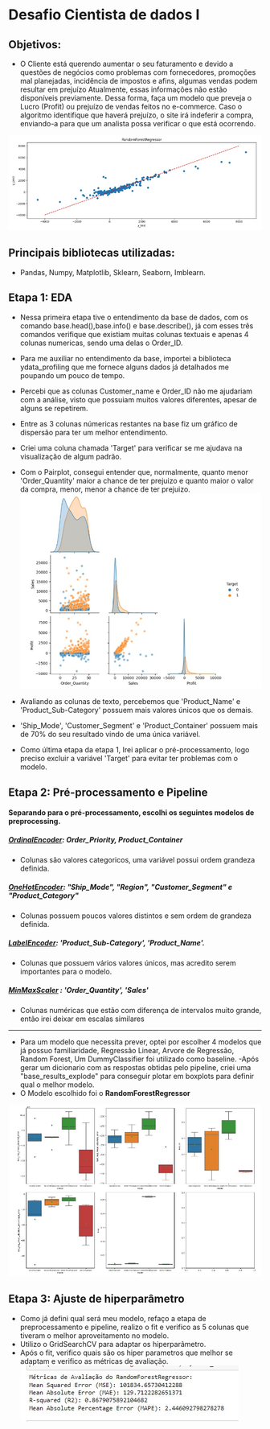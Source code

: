 # Desafio Cientista de dados I


## Objetivos:

- O Cliente está querendo aumentar o seu faturamento e devido a questões de negócios como problemas com fornecedores, promoções mal planejadas, incidência de impostos e afins, algumas vendas podem resultar em prejuízo Atualmente, essas informações não estão disponíveis previamente. Dessa forma, faça um modelo que preveja o Lucro (Profit) ou prejuízo de vendas feitos no e-commerce. Caso o algoritmo identifique que haverá prejuízo, o site irá indeferir a compra, enviando-a para que um analista possa verificar o que está ocorrendo.

![Final](imagens//Final.jpg)

## Principais bibliotecas utilizadas:
- Pandas, Numpy, Matplotlib, Sklearn, Seaborn, Imblearn.

## Etapa 1: EDA
- Nessa primeira etapa tive o entendimento da base de dados, com os comando base.head(),base.info() e base.describe(), já com esses três comandos verifique que existiam muitas colunas textuais e apenas 4 colunas numericas, sendo uma delas o Order_ID.
- Para me auxiliar no entendimento da base, importei a biblioteca ydata_profiling que me fornece alguns dados já detalhados me poupando um pouco de tempo.
- Percebi que as colunas Customer_name e Order_ID não me ajudariam com a análise, visto que possuiam muitos valores diferentes, apesar de alguns se repetirem.
- Entre as 3 colunas númericas restantes na base fiz um gráfico de dispersão para ter um melhor entendimento.
- Criei uma coluna chamada 'Target' para verificar se me ajudava na visualização de algum padrão.
- Com o Pairplot, consegui entender que, normalmente, quanto menor 'Order_Quantity' maior a chance de ter prejuizo e quanto maior o valor da compra, menor, menor a chance de ter prejuizo.
![pairplot](imagens//pairplot.jpg)

- Avaliando as colunas de texto, percebemos que 'Product_Name' e 'Product_Sub-Category' possuem mais valores únicos que os demais.
- 'Ship_Mode', 'Customer_Segment' e 'Product_Container' possuem mais de 70% do seu resultado vindo de uma única variável.
- Como última etapa da etapa 1, Irei aplicar o pré-processamento, logo preciso excluir a variável 'Target' para evitar ter problemas com o modelo.

## Etapa 2: Pré-processamento e Pipeline
#### Separando para o pré-processamento, escolhi os seguintes modelos de preprocessing.
##### [OrdinalEncoder](https://scikit-learn.org/stable/modules/generated/sklearn.preprocessing.OrdinalEncoder.html): Order_Priority, Product_Container 
- Colunas são valores categoricos, uma variável possui ordem grandeza definida.
##### [OneHotEncoder](https://scikit-learn.org/stable/modules/generated/sklearn.preprocessing.OneHotEncoder.html): "Ship_Mode", "Region", "Customer_Segment" e "Product_Category"
- Colunas possuem poucos valores distintos e sem ordem de grandeza definida.
##### [LabelEncoder](https://scikit-learn.org/stable/modules/generated/sklearn.preprocessing.LabelEncoder.html): 'Product_Sub-Category', 'Product_Name'.
- Colunas que possuem vários valores únicos, mas acredito serem importantes para o modelo.
##### [MinMaxScaler](https://scikit-learn.org/stable/modules/generated/sklearn.preprocessing.MinMaxScaler.html) : 'Order_Quantity', 'Sales'
- Colunas numéricas que estão com diferença de intervalos muito grande, então irei deixar em escalas similares
------
- Para um modelo que necessita prever, optei por escolher 4 modelos que já possuo familiaridade, Regressão Linear, Arvore de Regressão, Random Forest, Um DummyClassifier foi utilizado como baseline.
-Após gerar um dicionario com as respostas obtidas pelo pipeline, criei uma "base_results_explode" para conseguir plotar em boxplots para definir qual o melhor modelo.
- O Modelo escolhido foi o **RandomForestRegressor**
  
![RandomForest](imagens//RandomForest.jpg)
## Etapa 3: Ajuste de hiperparâmetro
- Como já defini qual será meu modelo, refaço a etapa de preprocessamento e pipeline, realizo o fit e verifico as 5 colunas que tiveram o melhor aproveitamento no modelo.
- Utilizo o GridSearchCV para adaptar os hiperparâmetro.
- Após o fit, verifico quais são os hiper parametros que melhor se adaptam e verifico as métricas de avaliação.
![metricas_de_avaliacao](imagens//metricas_de_avaliacao.jpg)
